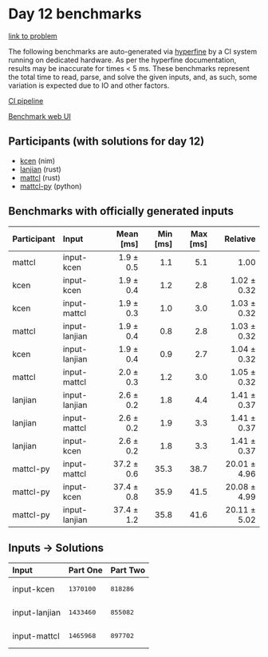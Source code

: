 # Day 12 benchmarks

[link to problem](https://adventofcode.com/2024/day/12)

The following benchmarks are auto-generated via
[hyperfine](https://github.com/sharkdp/hyperfine) by a CI system running on
dedicated hardware. As per the hyperfine documentation, results may be
inaccurate for times < 5 ms. These benchmarks represent the total time to read,
parse, and solve the given inputs, and, as such, some variation is expected due
to IO and other factors.

[CI pipeline](http://ci.papercode.net:8080/teams/main/pipelines/aoc2024)

[Benchmark web UI](https://aoc.ancalagon.black)


## Participants (with solutions for day 12)

- [kcen](https://github.com/kcen/aoc2024) (nim)
- [lanjian](https://github.com/lanjian/aoc-2024) (rust)
- [mattcl](https://github.com/mattcl/aoc2024) (rust)
- [mattcl-py](https://github.com/mattcl/aoc2024-py) (python)


## Benchmarks with officially generated inputs

| Participant | Input | Mean [ms] | Min [ms] | Max [ms] | Relative |
|:---|:---|---:|---:|---:|---:|
| mattcl | input-kcen | 1.9 ± 0.5 | 1.1 | 5.1 | 1.00 |
| kcen | input-kcen | 1.9 ± 0.4 | 1.2 | 2.8 | 1.02 ± 0.32 |
| kcen | input-mattcl | 1.9 ± 0.3 | 1.0 | 3.0 | 1.03 ± 0.32 |
| mattcl | input-lanjian | 1.9 ± 0.4 | 0.8 | 2.8 | 1.03 ± 0.32 |
| kcen | input-lanjian | 1.9 ± 0.4 | 0.9 | 2.7 | 1.04 ± 0.32 |
| mattcl | input-mattcl | 2.0 ± 0.3 | 1.2 | 3.0 | 1.05 ± 0.32 |
| lanjian | input-lanjian | 2.6 ± 0.2 | 1.8 | 4.4 | 1.41 ± 0.37 |
| lanjian | input-mattcl | 2.6 ± 0.2 | 1.9 | 3.3 | 1.41 ± 0.37 |
| lanjian | input-kcen | 2.6 ± 0.2 | 1.8 | 3.3 | 1.41 ± 0.37 |
| mattcl-py | input-mattcl | 37.2 ± 0.6 | 35.3 | 38.7 | 20.01 ± 4.96 |
| mattcl-py | input-kcen | 37.4 ± 0.8 | 35.9 | 41.5 | 20.08 ± 4.99 |
| mattcl-py | input-lanjian | 37.4 ± 1.2 | 35.8 | 41.6 | 20.11 ± 5.02 |


## Inputs -> Solutions

| Input | Part One | Part Two |
|:---|:---|:---|
|input-kcen|<pre>1370100</pre>|<pre>818286</pre>|
|input-lanjian|<pre>1433460</pre>|<pre>855082</pre>|
|input-mattcl|<pre>1465968</pre>|<pre>897702</pre>|